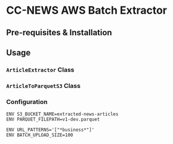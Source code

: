 # CC-NEWS AWS Batch Extractor

## Pre-requisites & Installation

## Usage

### `ArticleExtractor` Class

### `ArticleToParquetS3` Class

### Configuration

```docker
ENV S3_BUCKET_NAME=extracted-news-articles
ENV PARQUET_FILEPATH=v1-dev.parquet

ENV URL_PATTERNS='["*business*"]'
ENV BATCH_UPLOAD_SIZE=100
```
